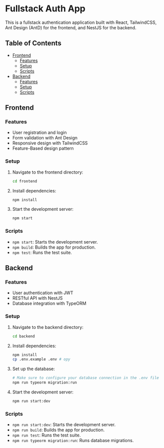 # Fullstack Auth App

This is a fullstack authentication application built with React, TailwindCSS, Ant Design (AntD) for the frontend, and NestJS for the backend.

## Table of Contents

- [Frontend](#frontend)
  - [Features](#features)
  - [Setup](#setup)
  - [Scripts](#scripts)
- [Backend](#backend)
  - [Features](#features-1)
  - [Setup](#setup-1)
  - [Scripts](#scripts-1)

## Frontend

### Features

- User registration and login
- Form validation with Ant Design
- Responsive design with TailwindCSS
- Feature-Based design pattern

### Setup

1. Navigate to the frontend directory:

   ```sh
   cd frontend
   ```

2. Install dependencies:

   ```sh
   npm install
   ```

3. Start the development server:

   ```sh
   npm start
   ```

### Scripts

- `npm start`: Starts the development server.
- `npm build`: Builds the app for production.
- `npm test`: Runs the test suite.

## Backend

### Features

- User authentication with JWT
- RESTful API with NestJS
- Database integration with TypeORM

### Setup

1. Navigate to the backend directory:

   ```sh
   cd backend
   ```

2. Install dependencies:

   ```sh
   npm install
   cp .env.example .env # opy
   ```

3. Set up the database:

   ```sh
   # Make sure to configure your database connection in the .env file
   npm run typeorm migration:run
   ```

4. Start the development server:

   ```sh
   npm run start:dev
   ```

### Scripts

- `npm run start:dev`: Starts the development server.
- `npm run build`: Builds the app for production.
- `npm run test`: Runs the test suite.
- `npm run typeorm migration:run`: Runs database migrations.
